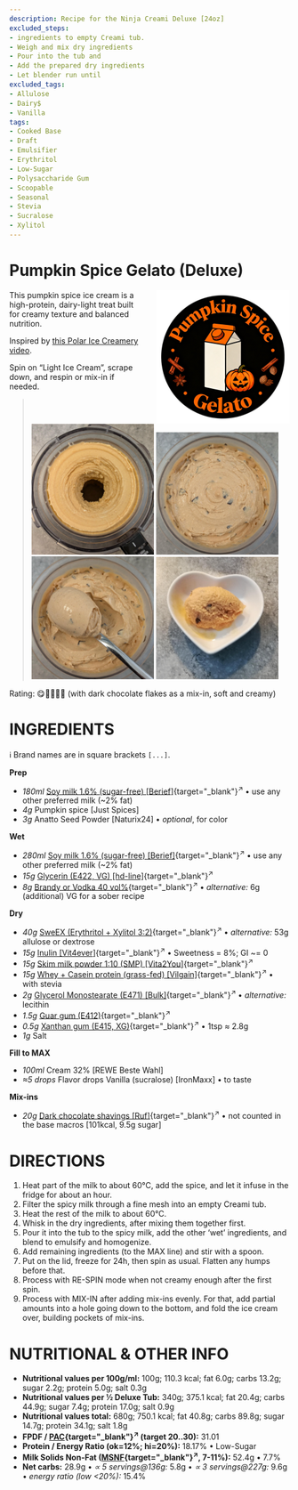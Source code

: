 ```yaml
---
description: Recipe for the Ninja Creami Deluxe [24oz]
excluded_steps:
- ingredients to empty Creami tub.
- Weigh and mix dry ingredients
- Pour into the tub and
- Add the prepared dry ingredients
- Let blender run until
excluded_tags:
- Allulose
- Dairy$
- Vanilla
tags:
- Cooked Base
- Draft
- Emulsifier
- Erythritol
- Low-Sugar
- Polysaccharide Gum
- Scoopable
- Seasonal
- Stevia
- Sucralose
- Xylitol
---
```

# Pumpkin Spice Gelato (Deluxe)
<img style="float: right; margin-left: 1.5em;" width=240 alt="Logo" src="logo-pumpkin-spice.png" />

This pumpkin spice ice cream is a high-protein, dairy-light treat built for creamy texture and balanced nutrition.

Inspired by [this Polar Ice Creamery video](https://www.youtube.com/watch?v=liA8HlIivC4).

Spin on “Light Ice Cream”, scrape down, and respin or mix-in if needed.

> <img width=220 alt="After Light Ice Cream" src="Pumpkin-Spice_2025-10-09_1.jpg" class="zoomable" />
> <img width=220 alt="After Mix-in" src="Pumpkin-Spice_2025-10-09_2.jpg" class="zoomable" />
> <img width=220 alt="Scooped" src="Pumpkin-Spice_2025-10-09_3.jpg" class="zoomable" />
> <img width=220 alt="Served" src="Pumpkin-Spice_2025-10-09_4.jpg" class="zoomable" />

Rating: 😋🎃🫚🥛🍫 (with dark chocolate flakes as a mix-in, soft and creamy)

# INGREDIENTS

ℹ️ Brand names are in square brackets `[...]`.

**Prep**

  - _180ml_ [Soy milk 1.6% (sugar-free) \[Berief\]](/ice-creamery/info/ingredients/#soy-milk){target="_blank"}<sup>↗</sup> • use any other preferred milk (~2% fat)
  - _4g_ Pumpkin spice [Just Spices]
  - _3g_ Anatto Seed Powder [Naturix24] • *optional*, for color

**Wet**

  - _280ml_ [Soy milk 1.6% (sugar-free) \[Berief\]](/ice-creamery/info/ingredients/#soy-milk){target="_blank"}<sup>↗</sup> • use any other preferred milk (~2% fat)
  - _15g_ [Glycerin (E422, VG) \[hd-line\]](/ice-creamery/info/ingredients/#vegetable-glycerin-glycerol-vg-e422){target="_blank"}<sup>↗</sup>
  - _8g_ [Brandy or Vodka 40 vol%](/ice-creamery/info/ingredients/#alcohol-ethanol){target="_blank"}<sup>↗</sup> • *alternative:* 6g (additional) VG for a sober recipe

**Dry**

  - _40g_ [SweEX (Erythritol + Xylitol 3:2)](/ice-creamery/info/ingredients/#sweex-erythritol-xylitol-blend){target="_blank"}<sup>↗</sup> • *alternative:* 53g allulose or dextrose
  - _15g_ [Inulin \[Vit4ever\]](/ice-creamery/info/ingredients/#inulin){target="_blank"}<sup>↗</sup> • Sweetness = 8%; GI ~= 0
  - _15g_ [Skim milk powder 1:10 (SMP) \[Vita2You\]](/ice-creamery/info/ingredients/#skim-milk-powder-smp){target="_blank"}<sup>↗</sup>
  - _15g_ [Whey + Casein protein (grass-fed) \[Vilgain\]](/ice-creamery/info/ingredients/#whey-protein){target="_blank"}<sup>↗</sup> • with stevia
  - _2g_ [Glycerol Monostearate (E471) \[Bulk\]](/ice-creamery/info/ingredients/#glycerol-monostearate-gms-e471){target="_blank"}<sup>↗</sup> • *alternative:* lecithin
  - _1.5g_ [Guar gum (E412)](/ice-creamery/info/ingredients/#guar-gum-e412){target="_blank"}<sup>↗</sup>
  - _0.5g_ [Xanthan gum (E415, XG)](/ice-creamery/info/ingredients/#xanthan-gum-xg-e415){target="_blank"}<sup>↗</sup> • 1tsp ≈ 2.8g
  - _1g_ Salt

**Fill to MAX**

  - _100ml_ Cream 32% [REWE Beste Wahl]
  - _≈5 drops_ Flavor drops Vanilla (sucralose) [IronMaxx] • to taste

**Mix-ins**

  - _20g_ [Dark chocolate shavings \[Ruf\]](/ice-creamery/info/ingredients/#chocolate-shavings){target="_blank"}<sup>↗</sup> • not counted in the base macros [101kcal, 9.5g sugar]

# DIRECTIONS

 1. Heat part of the milk to about 60°C, add the spice, and let it infuse in the fridge for about an hour.
 1. Filter the spicy milk through a fine mesh into an empty Creami tub.
 1. Heat the rest of the milk to about 60°C.
 1. Whisk in the dry ingredients, after mixing them together first.
 1. Pour it into the tub to the spicy milk, add the other ‘wet’ ingredients, and blend to emulsify and homogenize.
 1. Add remaining ingredients (to the MAX line) and stir with a spoon.
 1. Put on the lid, freeze for 24h, then spin as usual. Flatten any humps before that.
 1. Process with RE-SPIN mode when not creamy enough after the first spin.
 1. Process with MIX-IN after adding mix-ins evenly. For that, add partial amounts into a hole going down to the bottom, and fold the ice cream over, building pockets of mix-ins.

# NUTRITIONAL & OTHER INFO

- **Nutritional values per 100g/ml:** 100g; 110.3 kcal; fat 6.0g; carbs 13.2g; sugar 2.2g; protein 5.0g; salt 0.3g
- **Nutritional values per ½ Deluxe Tub:** 340g; 375.1 kcal; fat 20.4g; carbs 44.9g; sugar 7.4g; protein 17.0g; salt 0.9g
- **Nutritional values total:** 680g; 750.1 kcal; fat 40.8g; carbs 89.8g; sugar 14.7g; protein 34.1g; salt 1.8g
- **FPDF / [PAC](/ice-creamery/info/glossary/#potere-anti-congelante-pac){target="_blank"}<sup>↗</sup> (target 20..30):** 31.01
- **Protein / Energy Ratio (ok=12%; hi=20%):** 18.17% • Low-Sugar
- **Milk Solids Non-Fat ([MSNF](/ice-creamery/info/glossary/#milk-solids-not-fat-msnf){target="_blank"}<sup>↗</sup>, 7-11%):** 52.4g • 7.7%
- **Net carbs:** 28.9g • *∝ 5 servings@136g:* 5.8g • *∝ 3 servings@227g:* 9.6g • *energy ratio (low <20%):* 15.4%
